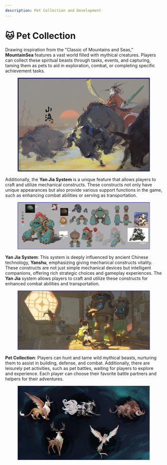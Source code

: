 ```yaml
---
description: Pet Collection and Development
---
```


# 🐱 Pet Collection

Drawing inspiration from the "Classic of Mountains and Seas," **MountainSea** features a vast world filled with mythical creatures. Players can collect these spiritual beasts through tasks, events, and capturing, taming them as pets to aid in exploration, combat, or completing specific achievement tasks.

<figure><img src="../../.gitbook/assets/image (73).png" alt=""><figcaption></figcaption></figure>

Additionally, the **Yan Jia System** is a unique feature that allows players to craft and utilize mechanical constructs. These constructs not only have unique appearances but also provide various support functions in the game, such as enhancing combat abilities or serving as transportation.



<figure><img src="../../.gitbook/assets/image (74).png" alt=""><figcaption></figcaption></figure>

**Yan Jia System**: This system is deeply influenced by ancient Chinese technology, **Yanshu**, emphasizing giving mechanical constructs vitality. These constructs are not just simple mechanical devices but intelligent companions, offering rich strategic choices and gameplay experiences. The **Yan Jia** system allows players to craft and utilize these constructs for enhanced combat abilities and transportation.



<figure><img src="../../.gitbook/assets/image (75).png" alt=""><figcaption></figcaption></figure>

**Pet Collection**: Players can hunt and tame wild mythical beasts, nurturing them to assist in building, defense, and combat. Additionally, there are leisurely pet activities, such as pet battles, waiting for players to explore and experience. Each player can choose their favorite battle partners and helpers for their adventures.

<figure><img src="../../.gitbook/assets/image (76).png" alt=""><figcaption></figcaption></figure>
